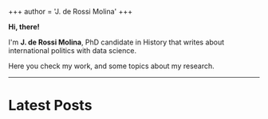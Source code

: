+++
author = 'J. de Rossi Molina'
+++

**Hi, there!**

I'm **J. de Rossi Molina**, PhD candidate in History that writes about international politics with data science. 

Here you check my work, and some topics about my research.
***

# Latest Posts